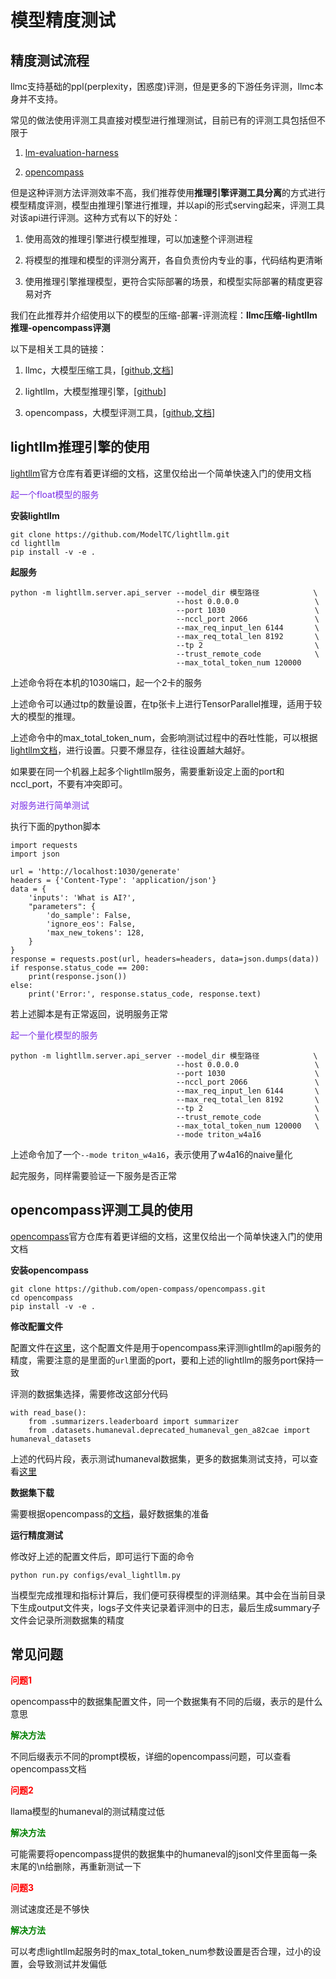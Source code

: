 # 模型精度测试

## 精度测试流程

llmc支持基础的ppl(perplexity，困惑度)评测，但是更多的下游任务评测，llmc本身并不支持。

常见的做法使用评测工具直接对模型进行推理测试，目前已有的评测工具包括但不限于

1. [lm-evaluation-harness](https://github.com/EleutherAI/lm-evaluation-harness)

2. [opencompass](https://github.com/open-compass/opencompass)

但是这种评测方法评测效率不高，我们推荐使用**推理引擎评测工具分离**的方式进行模型精度评测，模型由推理引擎进行推理，并以api的形式serving起来，评测工具对该api进行评测。这种方式有以下的好处：

1. 使用高效的推理引擎进行模型推理，可以加速整个评测进程

2. 将模型的推理和模型的评测分离开，各自负责份内专业的事，代码结构更清晰

3. 使用推理引擎推理模型，更符合实际部署的场景，和模型实际部署的精度更容易对齐

我们在此推荐并介绍使用以下的模型的压缩-部署-评测流程：**llmc压缩-lightllm推理-opencompass评测**

以下是相关工具的链接：

1. llmc，大模型压缩工具，[[github](https://github.com/ModelTC/llmc),[文档](https://llmc-zhcn.readthedocs.io/en/latest/)]

2. lightllm，大模型推理引擎，[[github](https://github.com/ModelTC/lightllm)]

3. opencompass，大模型评测工具，[[github](https://github.com/open-compass/opencompass),[文档](https://opencompass.readthedocs.io/zh-cn/latest/)]


## lightllm推理引擎的使用

[lightllm](https://github.com/ModelTC/llmc)官方仓库有着更详细的文档，这里仅给出一个简单快速入门的使用文档

<font color=792ee5> 起一个float模型的服务 </font>

**安装lightllm**

```
git clone https://github.com/ModelTC/lightllm.git
cd lightllm
pip install -v -e .
```

**起服务**

```
python -m lightllm.server.api_server --model_dir 模型路径            \
                                     --host 0.0.0.0                 \
                                     --port 1030                    \
                                     --nccl_port 2066               \
                                     --max_req_input_len 6144       \
                                     --max_req_total_len 8192       \
                                     --tp 2                         \
                                     --trust_remote_code            \
                                     --max_total_token_num 120000
```

上述命令将在本机的1030端口，起一个2卡的服务

上述命令可以通过tp的数量设置，在tp张卡上进行TensorParallel推理，适用于较大的模型的推理。

上述命令中的max_total_token_num，会影响测试过程中的吞吐性能，可以根据[lightllm文档](https://github.com/ModelTC/lightllm/blob/main/docs/ApiServerArgs.md)，进行设置。只要不爆显存，往往设置越大越好。

如果要在同一个机器上起多个lightllm服务，需要重新设定上面的port和nccl_port，不要有冲突即可。


<font color=792ee5> 对服务进行简单测试 </font>

执行下面的python脚本

```
import requests
import json

url = 'http://localhost:1030/generate'
headers = {'Content-Type': 'application/json'}
data = {
    'inputs': 'What is AI?',
    "parameters": {
        'do_sample': False,
        'ignore_eos': False,
        'max_new_tokens': 128,
    }
}
response = requests.post(url, headers=headers, data=json.dumps(data))
if response.status_code == 200:
    print(response.json())
else:
    print('Error:', response.status_code, response.text)
```

若上述脚本是有正常返回，说明服务正常

<font color=792ee5> 起一个量化模型的服务 </font>

```
python -m lightllm.server.api_server --model_dir 模型路径            \
                                     --host 0.0.0.0                 \
                                     --port 1030                    \
                                     --nccl_port 2066               \
                                     --max_req_input_len 6144       \
                                     --max_req_total_len 8192       \
                                     --tp 2                         \
                                     --trust_remote_code            \
                                     --max_total_token_num 120000   \
                                     --mode triton_w4a16
```

上述命令加了一个`--mode triton_w4a16`，表示使用了w4a16的naive量化

起完服务，同样需要验证一下服务是否正常

## opencompass评测工具的使用

[opencompass](https://github.com/open-compass/opencompass)官方仓库有着更详细的文档，这里仅给出一个简单快速入门的使用文档

**安装opencompass**

```
git clone https://github.com/open-compass/opencompass.git
cd opencompass
pip install -v -e .
```

**修改配置文件**

配置文件在[这里](https://github.com/open-compass/opencompass/blob/main/configs/eval_lightllm.py)，这个配置文件是用于opencompass来评测lightllm的api服务的精度，需要注意的是里面的`url`里面的port，要和上述的lightllm的服务port保持一致

评测的数据集选择，需要修改这部分代码

```
with read_base():
    from .summarizers.leaderboard import summarizer
    from .datasets.humaneval.deprecated_humaneval_gen_a82cae import humaneval_datasets
```

上述的代码片段，表示测试humaneval数据集，更多的数据集测试支持，可以查看[这里](https://github.com/open-compass/opencompass/tree/main/configs/datasets)

**数据集下载**

需要根据opencompass的[文档](https://opencompass.readthedocs.io/zh-cn/latest/get_started/installation.html#id2)，最好数据集的准备

**运行精度测试**

修改好上述的配置文件后，即可运行下面的命令
```
python run.py configs/eval_lightllm.py
```
当模型完成推理和指标计算后，我们便可获得模型的评测结果。其中会在当前目录下生成output文件夹，logs子文件夹记录着评测中的日志，最后生成summary子文件会记录所测数据集的精度

## 常见问题

**<font color=red> 问题1 </font>** 

opencompass中的数据集配置文件，同一个数据集有不同的后缀，表示的是什么意思

**<font color=green> 解决方法 </font>** 

不同后缀表示不同的prompt模板，详细的opencompass问题，可以查看opencompass文档

**<font color=red> 问题2 </font>** 

llama模型的humaneval的测试精度过低

**<font color=green> 解决方法 </font>** 

可能需要将opencompass提供的数据集中的humaneval的jsonl文件里面每一条末尾的\n给删除，再重新测试一下

**<font color=red> 问题3 </font>** 

测试速度还是不够快

**<font color=green> 解决方法 </font>** 

可以考虑lightllm起服务时的max_total_token_num参数设置是否合理，过小的设置，会导致测试并发偏低

